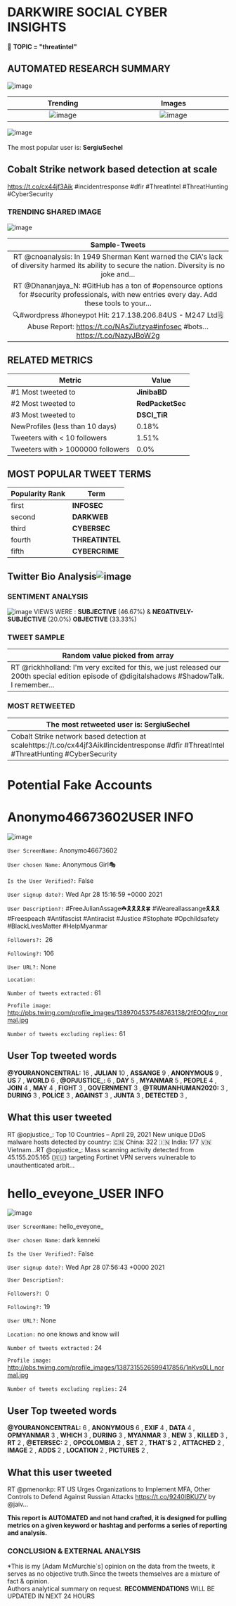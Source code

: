 # DARKWIRE SOCIAL CYBER INSIGHTS 
&#x1F34E; **TOPIC = "threatintel"**

## AUTOMATED RESEARCH SUMMARY
  ![image](darkLogo.png)   

|  Trending  |   Images | 
:-------------------------:|:-------------------------:
|  ![image](assets/threatintel/imageFile1.jpg)     <img width=200/> | ![image](assets/threatintel/imageFile2.jpg) <img width=200/> |   
 
 
![image](assets/threatintel/TWEETS.png)
<br></br>
The most popular user is: **SergiuSechel**  
 

## Cobalt Strike network based detection at scale
https://t.co/cx44jf3Aik
#incidentresponse #dfir #ThreatIntel #ThreatHunting #CyberSecurity 

  




### TRENDING SHARED IMAGE

![image](assets/threatintel/twitterPostedImage.png)



|                **Sample-Tweets**        |
| :-------------: |
| RT @cnoanalysis: In 1949 Sherman Kent warned the CIA's lack of diversity harmed its ability to secure the nation. Diversity is no joke and… |
| RT @Dhananjaya_N: #GitHub has a ton of #opensource options for #security professionals, with new entries every day. Add these tools to your… |
| 🔍#wordpress #honeypot Hit: 217.138.206.84US - M247 Ltd🗒️Abuse Report: https://t.co/NAsZiutzya#infosec #bots… https://t.co/NazyJBoW2g |

## RELATED METRICS<br>
| Metric | Value |
| ------------- | ------------- |
| #1 Most tweeted to  | **JinibaBD** |
| #2 Most tweeted to  | **RedPacketSec** |
| #3 Most tweeted to  | **DSCI_TiR** |
| NewProfiles (less than 10 days) | 0.18%  |
| Tweeters with < 10 followers  | 1.51%|
| Tweeters with > 1000000 followers  | 0.0%  |



## MOST POPULAR TWEET TERMS 


| Popularity Rank  | Term |
| ------------- | ------------- |
| first  | **INFOSEC**  |
| second  | **DARKWEB**  |
| third  | **CYBERSEC** |
| fourth  | **THREATINTEL**  |
| fifth  | **CYBERCRIME**  |


## Twitter Bio Analysis![image](assets/threatintel/BIO.png)
### SENTIMENT ANALYSIS
![image](assets/threatintel/sentiment.png)
VIEWS WERE : **SUBJECTIVE**  (46.67%) & **NEGATIVELY-SUBJECTIVE** (20.0%) **OBJECTIVE** (33.33%)

### TWEET SAMPLE 
| Random value picked from array |
| ------------- |
|RT @rickhholland: I'm very excited for this, we just released our 200th special edition episode of @digitalshadows #ShadowTalk. I remember… |

### MOST RETWEETED 

| The most retweeted user is: **SergiuSechel**  |
| ------------- |
| Cobalt Strike network based detection at scalehttps://t.co/cx44jf3Aik#incidentresponse #dfir #ThreatIntel #ThreatHunting #CyberSecurity |

# Potential Fake Accounts
 
# Anonymo46673602USER INFO
![image](http://pbs.twimg.com/profile_images/1389704537548763138/2fEOQfpv_normal.jpg)
 
`User ScreenName:` Anonymo46673602 
 
`User chosen Name:` Anonymous Girl🎭 
 
`Is the User Verified?:` False 
 
`User signup date?:` Wed Apr 28 15:16:59 +0000 2021 
 
`User Description?:` #FreeJulianAssage☘️🎗️🎗️🎗️🎗️🍀 #Weareallassange🎗️🎗️🎗️#Freespeach #Antifascist #Antiracist #Justice #Stophate #Opchildsafety #BlackLivesMatter #HelpMyanmar 
 
`Followers?: `26 
 
`Following?:` 106 
 
`User URL?:` None 
 
`Location:`  
 
`Number of tweets extracted`  : 61 
 
`Profile image:` http://pbs.twimg.com/profile_images/1389704537548763138/2fEOQfpv_normal.jpg 
 
`Number of tweets excluding replies:` 61 
 

 

 
## User Top tweeted words 
 
**@YOURANONCENTRAL:** 16 , **JULIAN** 10 , **ASSANGE** 9 , **ANONYMOUS** 9 , **US** 7 , **WORLD** 6 , **@OPJUSTICE_:** 6 , **DAY** 5 , **MYANMAR** 5 , **PEOPLE** 4 , **JOIN** 4 , **MAY** 4 , **FIGHT** 3 , **GOVERNMENT** 3 , **@TRUMANHUMAN2020:** 3 , **DURING** 3 , **POLICE** 3 , **AGAINST** 3 , **JUNTA** 3 , **DETECTED** 3 , 
 
## What this user tweeted
 
RT @opjustice_: Top 10 Countries – April 29, 2021
New unique DDoS malware hosts detected by country:
🇨🇳 China: 322
🇮🇳 India: 177
🇻🇳 Vietnam…RT @opjustice_: Mass scanning activity detected from 45.155.205.165 (🇷🇺) targeting Fortinet VPN servers vulnerable to unauthenticated arbit…
 
# hello_eveyone_USER INFO
![image](http://pbs.twimg.com/profile_images/1387315526599417856/1nKvs0LI_normal.jpg)
 
`User ScreenName:` hello_eveyone_ 
 
`User chosen Name:` dark kenneki 
 
`Is the User Verified?:` False 
 
`User signup date?:` Wed Apr 28 07:56:43 +0000 2021 
 
`User Description?:`  
 
`Followers?: `0 
 
`Following?:` 19 
 
`User URL?:` None 
 
`Location:` no one knows and know will 
 
`Number of tweets extracted`  : 24 
 
`Profile image:` http://pbs.twimg.com/profile_images/1387315526599417856/1nKvs0LI_normal.jpg 
 
`Number of tweets excluding replies:` 24 
 

 

 
## User Top tweeted words 
 
**@YOURANONCENTRAL:** 6 , **ANONYMOUS** 6 , **EXIF** 4 , **DATA** 4 , **OPMYANMAR** 3 , **WHICH** 3 , **DURING** 3 , **MYANMAR** 3 , **NEW** 3 , **KILLED** 3 , **RT** 2 , **@ETERSEC:** 2 , **OPCOLOMBIA** 2 , **SET** 2 , **THAT’S** 2 , **ATTACHED** 2 , **IMAGE** 2 , **ADDS** 2 , **LOCATION** 2 , **PICTURES** 2 , 
 
## What this user tweeted
 
RT @pmenonkp: RT US Urges Organizations to Implement MFA, Other Controls to Defend Against Russian Attacks https://t.co/9240IBKU7V by @jaiv…
 

<b> This report is AUTOMATED and not hand crafted, it is designed for pulling metrics on a given keyword or hashtag and performs a series of reporting and analysis.</b>  
### CONCLUSION & EXTERNAL ANALYSIS

*This is my [Adam McMurchie`s] opinion on the data from the tweets, it serves as no objective truth.Since the tweets themselves are a mixture of fact & opinion.<br>
Authors analytical summary on request.
**RECOMMENDATIONS** WILL BE UPDATED IN NEXT  24 HOURS <br>
